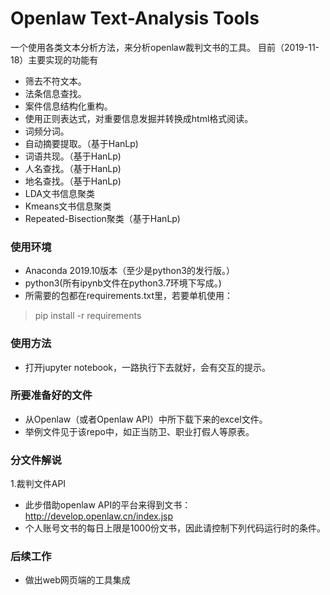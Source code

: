 # Openlaw Text-Analysis Tools
一个使用各类文本分析方法，来分析openlaw裁判文书的工具。
目前（2019-11-18）主要实现的功能有
* 筛去不符文本。
* 法条信息查找。
* 案件信息结构化重构。
* 使用正则表达式，对重要信息发掘并转换成html格式阅读。
* 词频分词。
* 自动摘要提取。（基于HanLp)
* 词语共现。（基于HanLp)
* 人名查找。（基于HanLp)
* 地名查找。（基于HanLp)
* LDA文书信息聚类
* Kmeans文书信息聚类
* Repeated-Bisection聚类（基于HanLp)

### 使用环境
* Anaconda 2019.10版本（至少是python3的发行版。）
* python3(所有ipynb文件在python3.7环境下写成。)
* 所需要的包都在requirements.txt里，若要单机使用：
> pip install -r requirements

### 使用方法
* 打开jupyter notebook，一路执行下去就好，会有交互的提示。

### 所要准备好的文件
* 从Openlaw（或者Openlaw API）中所下载下来的excel文件。
* 举例文件见于该repo中，如正当防卫、职业打假人等原表。

### 分文件解说
1.裁判文件API
* 此步借助openlaw API的平台来得到文书：http://develop.openlaw.cn/index.jsp
* 个人账号文书的每日上限是1000份文书，因此请控制下列代码运行时的条件。


### 后续工作
* 做出web网页端的工具集成
